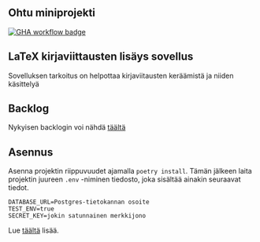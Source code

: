## Ohtu miniprojekti
[![GHA workflow badge](https://github.com/Metanjarki/LATEX-LAHTEET/workflows/CI/badge.svg)](https://github.com/Metanjarki/LATEX-LAHTEET/actions)

## LaTeX kirjaviittausten lisäys sovellus
Sovelluksen tarkoitus on helpottaa kirjaviitausten keräämistä ja niiden käsittelyä

## Backlog
Nykyisen backlogin voi nähdä [täältä](https://docs.google.com/spreadsheets/d/1M5kKUjORXVepBhWVwGJPqX7DncR86aFn1dlTe7wg358/edit?usp=sharing)

## Asennus
Asenna projektin riippuvuudet ajamalla `poetry install`. Tämän jälkeen laita projektin juureen `.env` -niminen tiedosto, joka sisältää ainakin seuraavat tiedot.

```
DATABASE_URL=Postgres-tietokannan osoite
TEST_ENV=true
SECRET_KEY=jokin satunnainen merkkijono
```

Lue [täältä](https://ohjelmistotuotanto-hy.github.io/flask/) lisää.
